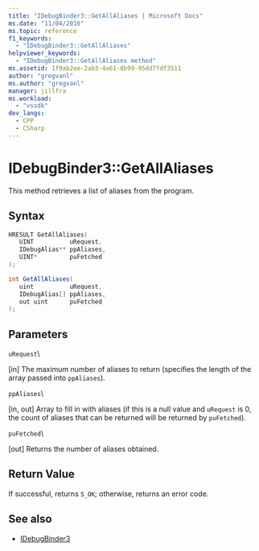 ```yaml
---
title: "IDebugBinder3::GetAllAliases | Microsoft Docs"
ms.date: "11/04/2016"
ms.topic: reference
f1_keywords:
  - "IDebugBinder3::GetAllAliases"
helpviewer_keywords:
  - "IDebugBinder3::GetAllAliases method"
ms.assetid: 1f9ab2ee-2ab3-4a61-8b99-95dd7fdf3511
author: "gregvanl"
ms.author: "gregvanl"
manager: jillfra
ms.workload:
  - "vssdk"
dev_langs:
  - CPP
  - CSharp
---
```

# IDebugBinder3::GetAllAliases
This method retrieves a list of aliases from the program.

## Syntax

```cpp
HRESULT GetAllAliases(
   UINT          uRequest,
   IDebugAlias** ppAliases,
   UINT*         puFetched
);
```

```csharp
int GetAllAliases(
   uint          uRequest,
   IDebugAlias[] ppAliases,
   out uint      puFetched
);
```

## Parameters
 `uRequest`\

 [in] The maximum number of aliases to return (specifies the length of the array passed into `ppAliases`).

 `ppAliases`\

 [in, out] Array to fill in with aliases (if this is a null value and `uRequest` is 0, the count of aliases that can be returned will be returned by `puFetched`).

 `puFetched`\

 [out] Returns the number of aliases obtained.

## Return Value
 If successful, returns `S_OK`; otherwise, returns an error code.

## See also
- [IDebugBinder3](../../../extensibility/debugger/reference/idebugbinder3.md)